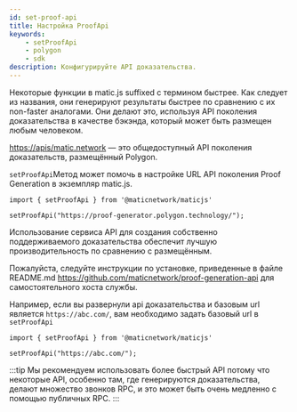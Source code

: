 ```yaml
---
id: set-proof-api
title: Настройка ProofApi
keywords:
    - setProofApi
    - polygon
    - sdk
description: Конфигурируйте API доказательства.
---
```


Некоторые функции в matic.js suffixed с термином быстрее. Как следует из названия, они генерируют результаты быстрее по сравнению с их non-faster аналогами. Они делают это, используя API поколения доказательства в качестве бэкэнда, который может быть размещен любым человеком.

[https://apis/matic.network](https://apis/matic.network) — это общедоступный API поколения доказательств, размещённый Polygon.

`setProofApi`Метод может помочь в настройке URL API поколения Proof Generation в экземпляр matic.js.

```
import { setProofApi } from '@maticnetwork/maticjs'

setProofApi("https://proof-generator.polygon.technology/");
```

Использование сервиса API для создания собственно поддерживаемого доказательства обеспечит лучшую производительность по сравнению с размещённым.

Пожалуйста, следуйте инструкции по установке, приведенные в файле README.md https://github.com/maticnetwork/proof-generation-api для самостоятельного хоста службы.

Например, если вы развернули api доказательства и базовым url является `https://abc.com/`, вам необходимо задать базовый url в `setProofApi`

```
import { setProofApi } from '@maticnetwork/maticjs'

setProofApi("https://abc.com/");
```

:::tip
Мы рекомендуем использовать более быстрый API потому что некоторые API, особенно там, где генерируются доказательства, делают множество звонков RPC, и это может быть очень медленно с помощью публичных RPC.
:::
